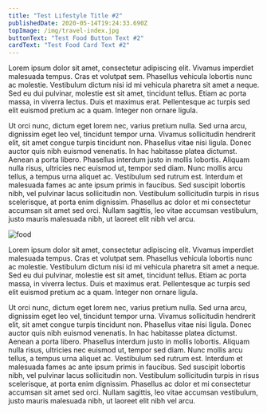 ```yaml
---
title: "Test Lifestyle Title #2"
publishedDate: 2020-05-14T19:24:33.690Z
topImage: /img/travel-index.jpg
buttonText: "Test Food Button Text #2"
cardText: "Test Food Card Text #2"
---
```

Lorem ipsum dolor sit amet, consectetur adipiscing elit. Vivamus imperdiet malesuada tempus. Cras et volutpat sem. Phasellus vehicula lobortis nunc ac molestie. Vestibulum dictum nisi id mi vehicula pharetra sit amet a neque. Sed eu dui pulvinar, molestie est sit amet, tincidunt tellus. Etiam ac porta massa, in viverra lectus. Duis et maximus erat. Pellentesque ac turpis sed elit euismod pretium ac a quam. Integer non ornare ligula.



Ut orci nunc, dictum eget lorem nec, varius pretium nulla. Sed urna arcu, dignissim eget leo vel, tincidunt tempor urna. Vivamus sollicitudin hendrerit elit, sit amet congue turpis tincidunt non. Phasellus vitae nisi ligula. Donec auctor quis nibh euismod venenatis. In hac habitasse platea dictumst. Aenean a porta libero. Phasellus interdum justo in mollis lobortis. Aliquam nulla risus, ultricies nec euismod ut, tempor sed diam. Nunc mollis arcu tellus, a tempus urna aliquet ac. Vestibulum sed rutrum est. Interdum et malesuada fames ac ante ipsum primis in faucibus. Sed suscipit lobortis nibh, vel pulvinar lacus sollicitudin non. Vestibulum sollicitudin turpis in risus scelerisque, at porta enim dignissim. Phasellus ac dolor et mi consectetur accumsan sit amet sed orci. Nullam sagittis, leo vitae accumsan vestibulum, justo mauris malesuada nibh, ut laoreet elit nibh vel arcu.

![food](/img/food-index.jpg "food")

Lorem ipsum dolor sit amet, consectetur adipiscing elit. Vivamus imperdiet malesuada tempus. Cras et volutpat sem. Phasellus vehicula lobortis nunc ac molestie. Vestibulum dictum nisi id mi vehicula pharetra sit amet a neque. Sed eu dui pulvinar, molestie est sit amet, tincidunt tellus. Etiam ac porta massa, in viverra lectus. Duis et maximus erat. Pellentesque ac turpis sed elit euismod pretium ac a quam. Integer non ornare ligula.



Ut orci nunc, dictum eget lorem nec, varius pretium nulla. Sed urna arcu, dignissim eget leo vel, tincidunt tempor urna. Vivamus sollicitudin hendrerit elit, sit amet congue turpis tincidunt non. Phasellus vitae nisi ligula. Donec auctor quis nibh euismod venenatis. In hac habitasse platea dictumst. Aenean a porta libero. Phasellus interdum justo in mollis lobortis. Aliquam nulla risus, ultricies nec euismod ut, tempor sed diam. Nunc mollis arcu tellus, a tempus urna aliquet ac. Vestibulum sed rutrum est. Interdum et malesuada fames ac ante ipsum primis in faucibus. Sed suscipit lobortis nibh, vel pulvinar lacus sollicitudin non. Vestibulum sollicitudin turpis in risus scelerisque, at porta enim dignissim. Phasellus ac dolor et mi consectetur accumsan sit amet sed orci. Nullam sagittis, leo vitae accumsan vestibulum, justo mauris malesuada nibh, ut laoreet elit nibh vel arcu.